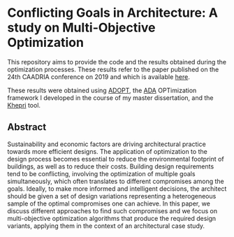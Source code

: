 # Conflicting Goals in Architecture: A study on Multi-Objective Optimization 

This repository aims to provide the code and the results obtained during the optimization processes. These results refer to the paper published on the 24th CAADRIA conference on 2019 and which is available [here](https://www.researchgate.net/publication/332834114_Conflicting_Goals_In_Architecture_A_study_on_Multi-Objective_Optimisation).

These results were obtained using [ADOPT](https://github.com/PastelBelem8/ADOPT.jl), the [ADA](https://algorithmicdesign.github.io/) OPTimization framework I developed in the course of my master dissertation, and the [Khepri](https://github.com/aptmcl/Khepri.jl) tool.


## Abstract

Sustainability and economic factors are driving architectural practice towards more efficient designs. The application of optimization to the design process becomes essential to reduce the environmental footprint of buildings, as well as to reduce their costs. Building design requirements tend to be conflicting, involving the optimization of multiple goals simultaneously, which often translates to different compromises among the goals. Ideally, to make more informed and intelligent decisions, the architect should be given a set of design variations representing a heterogeneous sample of the optimal compromises one can achieve. In this paper, we discuss different approaches to find such compromises and we focus on multi-objective optimization algorithms that produce the required design variants, applying them in the context of an architectural case study.
